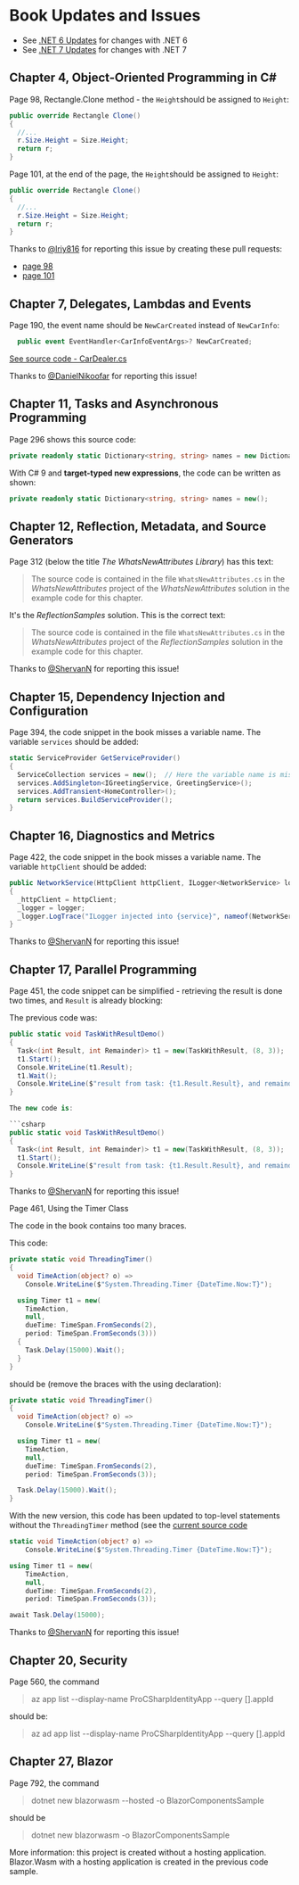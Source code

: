 # Book Updates and Issues

* See [.NET 6 Updates](Dotnet6Updates.md) for changes with .NET 6
* See [.NET 7 Updates](Dotnet7Updates.md) for changes with .NET 7

## Chapter 4, Object-Oriented Programming in C#

Page 98, Rectangle.Clone method - the `Height`should be assigned to `Height`:

```csharp
public override Rectangle Clone()
{
  //...
  r.Size.Height = Size.Height;
  return r;
}
```

Page 101, at the end of the page, the `Height`should be assigned to `Height`:

```csharp
public override Rectangle Clone()
{
  //...
  r.Size.Height = Size.Height;
  return r;
}
```

Thanks to [@lriy816](https://github.com/lriy816) for reporting this issue by creating these pull requests:

* [page 98](https://github.com/ProfessionalCSharp/ProfessionalCSharp2021/pull/119)
* [page 101](https://github.com/ProfessionalCSharp/ProfessionalCSharp2021/pull/118)

## Chapter 7, Delegates, Lambdas and Events

Page 190, the event name should be `NewCarCreated` instead of `NewCarInfo`:

```csharp
  public event EventHandler<CarInfoEventArgs>? NewCarCreated;
```

[See source code - CarDealer.cs](https://github.com/ProfessionalCSharp/ProfessionalCSharp2021/blob/main/1_CS/Delegates/EventsSample/CarDealer.cs)

Thanks to [@DanielNikoofar](https://github.com/DanielNikoofar) for reporting this issue!

## Chapter 11, Tasks and Asynchronous Programming

Page 296 shows this source code:

```csharp
private readonly static Dictionary<string, string> names = new Dictionary<string, string>();
```

With C# 9 and **target-typed new expressions**, the code can be written as shown:

```csharp
private readonly static Dictionary<string, string> names = new();
```

## Chapter 12, Reflection, Metadata, and Source Generators

Page 312 (below the title *The WhatsNewAttributes Library*) has this text:

> The source code is contained in the file `WhatsNewAttributes.cs` in the *WhatsNewAttributes* project of the *WhatsNewAttributes* solution in the example code for this chapter.

It's the *ReflectionSamples* solution. This is the correct text:

> The source code is contained in the file `WhatsNewAttributes.cs` in the *WhatsNewAttributes* project of the *ReflectionSamples* solution in the example code for this chapter.

Thanks to [@ShervanN](https://github.com/ShervanN) for reporting this issue!

## Chapter 15, Dependency Injection and Configuration

Page 394, the code snippet in the book misses a variable name. The variable `services` should be added:

```csharp
static ServiceProvider GetServiceProvider()
{
  ServiceCollection services = new();  // Here the variable name is missing in the book
  services.AddSingleton<IGreetingService, GreetingService>();
  services.AddTransient<HomeController>();
  return services.BuildServiceProvider();
}
```

## Chapter 16, Diagnostics and Metrics

Page 422, the code snippet in the book misses a variable name. The variable `httpClient` should be added:

```csharp
public NetworkService(HttpClient httpClient, ILogger<NetworkService> logger)
{
  _httpClient = httpClient;
  _logger = logger;
  _logger.LogTrace("ILogger injected into {service}", nameof(NetworkService));
}
```

Thanks to [@ShervanN](https://github.com/ShervanN) for reporting this issue!

## Chapter 17, Parallel Programming

Page 451, the code snippet can be simplified - retrieving the result is done two times, and `Result` is already blocking:

The previous code was:

```csharp
public static void TaskWithResultDemo()
{
  Task<(int Result, int Remainder)> t1 = new(TaskWithResult, (8, 3));
  t1.Start();
  Console.WriteLine(t1.Result);
  t1.Wait();
  Console.WriteLine($"result from task: {t1.Result.Result}, and remainder: {t1.Result.Remainder}");
}

The new code is:

```csharp
public static void TaskWithResultDemo()
{
  Task<(int Result, int Remainder)> t1 = new(TaskWithResult, (8, 3));
  t1.Start();
  Console.WriteLine($"result from task: {t1.Result.Result}, and remainder: {t1.Result.Remainder}");
}
```

Thanks to [@ShervanN](https://github.com/ShervanN) for reporting this issue!

Page 461, Using the Timer Class

The code in the book contains too many braces.

This code:

```csharp
private static void ThreadingTimer()
{
  void TimeAction(object? o) =>
    Console.WriteLine($"System.Threading.Timer {DateTime.Now:T}");

  using Timer t1 = new(
    TimeAction,
    null,
    dueTime: TimeSpan.FromSeconds(2),
    period: TimeSpan.FromSeconds(3)))
  {
    Task.Delay(15000).Wait();
  }
}
```

should be (remove the braces with the using declaration):

```csharp
private static void ThreadingTimer()
{
  void TimeAction(object? o) =>
    Console.WriteLine($"System.Threading.Timer {DateTime.Now:T}");

  using Timer t1 = new(
    TimeAction,
    null,
    dueTime: TimeSpan.FromSeconds(2),
    period: TimeSpan.FromSeconds(3));

  Task.Delay(15000).Wait();
}
```

With the new version, this code has been updated to top-level statements without the `ThreadingTimer` method (see the [current source code](https://github.com/ProfessionalCSharp/ProfessionalCSharp2021/blob/main/2_Libs/Parallel/ParallelSamples/TimersSample/Program.cs)

```csharp
static void TimeAction(object? o) =>
    Console.WriteLine($"System.Threading.Timer {DateTime.Now:T}");

using Timer t1 = new(
    TimeAction, 
    null, 
    dueTime: TimeSpan.FromSeconds(2),
    period: TimeSpan.FromSeconds(3));

await Task.Delay(15000);
```

Thanks to [@ShervanN](https://github.com/ShervanN) for reporting this issue!

## Chapter 20, Security

Page 560, the command

> az app list --display-name ProCSharpIdentityApp --query [].appId

should be:

> az ad app list --display-name ProCSharpIdentityApp --query [].appId

## Chapter 27, Blazor

Page 792, the command

> dotnet new blazorwasm --hosted -o BlazorComponentsSample

should be

> dotnet new blazorwasm -o BlazorComponentsSample

More information: this project is created without a hosting application. Blazor.Wasm with a hosting application is created in the previous code sample.
